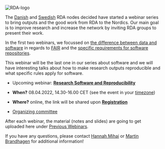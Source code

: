![RDA-logo](https://user-images.githubusercontent.com/74252404/157396420-35eb8bf8-878f-4321-967b-ab24d9822ba3.png)

The [Danish](https://www.rd-alliance.org/groups/rda-denmark) and [Swedish](https://www.rd-alliance.org/groups/rda-sweden) RDA nodes decided have started a webinar series to bring outputs and the good work from RDA to the Nordics. Our main goal is to improve research and increase the network by inviting RDA groups to present their work. <br/>

In the first two webinars, we focussed on [the difference between data and software](https://rda-software-webinar.readthedocs.io/en/latest/Previous-webinars/#fair-research-software-30082021) in regards to [FAIR](https://www.go-fair.org/fair-principles/) and the [specific requirements for software repositories](https://rda-software-webinar.readthedocs.io/en/latest/Previous-webinars/#standards-and-best-practice-recommendations-for-software-repositories-05112021).

This webinar will be the last one in our series about software and we will have interesting talks about how to make research outputs reproducible and what specific rules apply for software.

- Upcoming webinar: [**Research Software and Reproducibility**](https://rda-software-webinar.readthedocs.io/en/latest/Program/)

- **When?** 08.04.2022, 14.30-16.00 CET (see the event in your [timezone](https://www.timeanddate.com/worldclock/fixedtime.html?msg=RDA-DK+and+RDA-SE+-+Software+and+Reproducibility&iso=20220408T1430&p1=69&ah=1&am=30))

- **Where?** online, the link will be shared upon [**Registration**](https://deic.zoom.us/meeting/register/u5EufuugqzopGdRoZnWSJ2JuKm2nhHR5KcSa)

- [Organizing committee](https://rda-software-webinar.readthedocs.io/en/latest/Organizers/)<br/>

After each webinar, the material (notes and slides) are going to get uploaded here under [Previous Webinars](https://rda-software-webinar.readthedocs.io/en/latest/Previous-webinars/).

If you have any questions, please contact [Hannah Mihai](mailto:Hannah.Mihai@deic.dk) or [Martin Brandhagen](mailto:martin.brandhagen@gu.se) for additional information!
